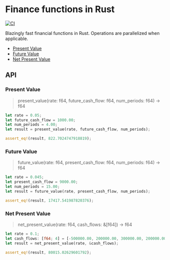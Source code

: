 <!-- omit in toc -->
# Finance functions in Rust

[![CI](https://github.com/ddimaria/finance-rs/actions/workflows/ci.yaml/badge.svg)](https://github.com/ddimaria/finance-rs/actions/workflows/ci.yaml)

Blazingly fast financial functions in Rust.  Operations are parallelized when applicable.

- [Present Value](#present-value)
- [Future Value](#future-value)
- [Net Present Value](#net-present-value)

<!-- omit in toc -->
## API

### Present Value

> present_value(rate: f64, future_cash_flow: f64, num_periods: f64) -> f64

```rust
let rate = 0.05;
let future_cash_flow = 1000.00;
let num_periods = 4.00;
let result = present_value(rate, future_cash_flow, num_periods);

assert_eq!(result, 822.7024747918819);
```

### Future Value

> future_value(rate: f64, present_cash_flow: f64, num_periods: f64) -> f64

```rust
let rate = 0.045;
let present_cash_flow = 9000.00;
let num_periods = 15.00;
let result = future_value(rate, present_cash_flow, num_periods);

assert_eq!(result, 17417.541987820376);
```

### Net Present Value

> net_present_value(rate: f64, cash_flows: &[f64]) -> f64

```rust
let rate = 0.1;
let cash_flows: [f64; 4] = [-500000.00, 200000.00, 300000.00, 200000.00];
let result = net_present_value(rate, &cash_flows);

assert_eq!(result, 80015.02629601792);
```